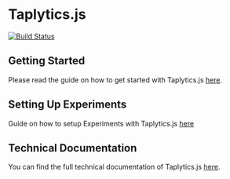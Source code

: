 # Taplytics.js

[![Build Status](https://circleci.com/gh/taplytics/Taplytics-js.svg?style=svg)](https://circleci.com/gh/taplytics/Taplytics-js)

## Getting Started

Please read the guide on how to get started with Taplytics.js [here](https://taplytics.com/docs/javascript-sdk).

## Setting Up Experiments

Guide on how to setup Experiments with Taplytics.js [here](https://taplytics.com/docs/javascript-sdk/experiment)

## Technical Documentation

You can find the full technical documentation of Taplytics.js [here](https://taplytics.com/docs/javascript-sdk/reference).
